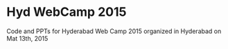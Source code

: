 # Hyd WebCamp 2015
Code and PPTs for Hyderabad Web Camp 2015 organized in Hyderabad on Mat 13th, 2015
